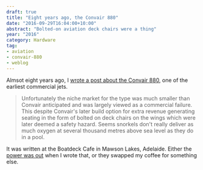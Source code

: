 ```yaml
---
draft: true
title: "Eight years ago, the Convair 880"
date: "2016-09-29T16:04:00+10:00"
abstract: "Bolted-on aviation deck chairs were a thing"
year: "2016"
category: Hardware
tag:
- aviation
- convair-880
- weblog
---
```

Almsot eight years ago, I [wrote a post about the Convair 880], one of the earliest commercial jets.

> Unfortunately the niche market for the type was much smaller than Convair anticipated and was largely viewed as a commercial failure. This despite Convair's later build option for extra revenue generating seating in the form of bolted on deck chairs on the wings which were later deemed a safety hazard. Seems snorkels don't really deliver as much oxygen at several thousand metres above sea level as they do in a pool.

It was written at the Boatdeck Cafe in Mawson Lakes, Adelaide. Either the [power was out] when I wrote that, or they swapped my coffee for something else.

[wrote a post about the Convair 880]: https://rubenerd.com/p2207/
[power was out]: https://rubenerd.com/a-week-of-posts-at-once/


